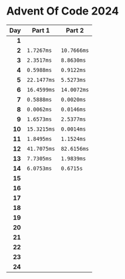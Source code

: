 # Advent Of Code 2024

<!-- begin performance table -->
| Day | Part 1 | Part 2 |
| -: | - | - |
| **1** |  |  |
| **2** | `1.7267ms` | `10.7666ms` |
| **3** | `2.3517ms` | `8.8630ms` |
| **4** | `0.5988ms` | `0.9122ms` |
| **5** | `22.1477ms` | `5.5273ms` |
| **6** | `16.4599ms` | `14.0072ms` |
| **7** | `0.5888ms` | `0.0020ms` |
| **8** | `0.0062ms` | `0.0146ms` |
| **9** | `1.6573ms` | `2.5377ms` |
| **10** | `15.3215ms` | `0.0014ms` |
| **11** | `1.8495ms` | `1.1524ms` |
| **12** | `41.7075ms` | `82.6156ms` |
| **13** | `7.7305ms` | `1.9839ms` |
| **14** | `6.0753ms` | `0.6715s` |
| **15** |  |  |
| **16** |  |  |
| **17** |  |  |
| **18** |  |  |
| **19** |  |  |
| **20** |  |  |
| **21** |  |  |
| **22** |  |  |
| **23** |  |  |
| **24** |  |  |
<!-- end performance table -->
